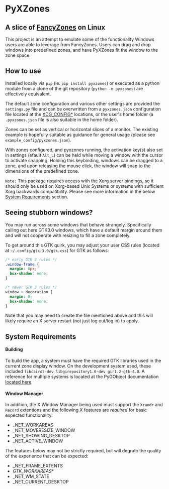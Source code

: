 # PyXZones

## A slice of [FancyZones](https://learn.microsoft.com/en-us/windows/powertoys/fancyzones) on Linux

This project is an attempt to emulate some of the functionality Windows users are able to leverage from FancyZones. Users can drag and drop windows into predefined zones, and have PyXZones fit the window to the zone space.


## How to use

Installed locally via `pip` (ie. `pip install pyxzones`) or executed as a python module from a clone of the git repository (`python -m pyxzones`) are effectively equivalent.

The default zone configuration and various other settings are provided the `settings.py` file and can be overwritten from a `pyxzones.json` configuration file located at the [XDG_CONFIG*](https://wiki.archlinux.org/title/XDG_Base_Directory) locations, or the user's home folder (a `.pyxzones.json` file is also suitable in the home folder).

Zones can be set as vertical or horizontal slices of a monitor. The existing example is hopefully suitable as guidance for general usage (please see `example_config/pyxzones.json`).

With zones configured, and pyxzones running, the activation key(s) also set in settings (efault `Alt_L`) can be held while moving a window with the cursor to activate snapping. Holding this keybinding, windows can be dragged to a zone, and upon releasing the mouse click, the window will snap to the dimensions of the predefined zone.


`Note:` This package requires access with the Xorg server bindings, so it should only be used on Xorg-based Unix Systems or systems with sufficient Xorg backwards compatibility. Please see more information in the below [System Requirements](#system-requirements) section.


## Seeing stubborn windows?

You may run across some windows that behave strangely. Specifically calling out here GTK3.0 windows, which have a default margin around them and will not cooperate with resizing to fill a zone completely.

To get around this GTK quirk, you may adjust your user CSS rules (located at `~/.config/gtk-3.0/gtk.css`) for GTK as follows:
```css
/* early GTK 3 rules */
.window-frame {
  margin: 0px;
  box-shadow: none;
}

/* newer GTK 3 rules */
window > decoration {
  margin: 0;
  box-shadow: none;
}
```
Note that you may need to create the file mentioned above and this will likely require an X server restart (not just log out/log in) to apply.

## System Requirements

#### Building

To build the app, a system must have the required GTK libraries used in the current zone display window. On the development system used, these included `libcairo2-dev libgirepository1.0-dev gir1.2-gtk-4.0`. A reference for multiple systems is located at the PyGObject documentation [located here](https://pygobject.readthedocs.io/en/latest/getting_started.html).

#### Window Manager

In addition, the X Window Manager being used must support the `Xrandr` and `Record` extentions and the following X features are _required_ for basic expected functionality:
* _NET_WORKAREAS
* _NET_MOVERESIZE_WINDOW
* _NET_SHOWING_DESKTOP
* _NET_ACTIVE_WINDOW

The features below may not be strictly required, but will degrate the quality of the experience that can be expected:
* _NET_FRAME_EXTENTS
* _GTK_WORKAREAS_*
* _NET_WM_STATE
* _NET_CURRENT_DESKTOP
